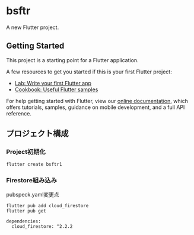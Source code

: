 # bsftr

A new Flutter project.

## Getting Started

This project is a starting point for a Flutter application.

A few resources to get you started if this is your first Flutter project:

- [Lab: Write your first Flutter app](https://flutter.dev/docs/get-started/codelab)
- [Cookbook: Useful Flutter samples](https://flutter.dev/docs/cookbook)

For help getting started with Flutter, view our
[online documentation](https://flutter.dev/docs), which offers tutorials,
samples, guidance on mobile development, and a full API reference.

プロジェクト構成
----
### Project初期化
```
flutter create bsftr1
```

### Firestore組み込み

pubspeck.yaml変更点
```
flutter pub add cloud_firestore
flutter pub get
```
``` 
dependencies:
  cloud_firestore: ^2.2.2
```
